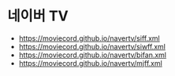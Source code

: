 # 네이버 TV

- https://moviecord.github.io/navertv/siff.xml
- https://moviecord.github.io/navertv/siwff.xml
- https://moviecord.github.io/navertv/bifan.xml
- https://moviecord.github.io/navertv/mjff.xml

